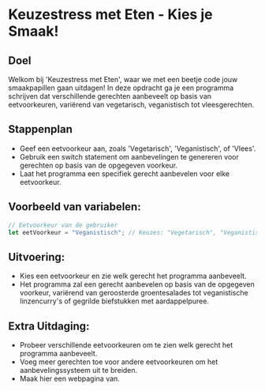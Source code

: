 # Keuzestress met Eten - Kies je Smaak!

## Doel
Welkom bij 'Keuzestress met Eten', waar we met een beetje code jouw smaakpapillen gaan uitdagen! In deze opdracht ga je een programma schrijven dat verschillende gerechten aanbeveelt op basis van eetvoorkeuren, variërend van vegetarisch, veganistisch tot vleesgerechten.

## Stappenplan
- Geef een eetvoorkeur aan, zoals 'Vegetarisch', 'Veganistisch', of 'Vlees'.
- Gebruik een switch statement om aanbevelingen te genereren voor gerechten op basis van de opgegeven voorkeur.
- Laat het programma een specifiek gerecht aanbevelen voor elke eetvoorkeur.

## Voorbeeld van variabelen:
```javascript
// Eetvoorkeur van de gebruiker
let eetVoorkeur = "Veganistisch"; // Keuzes: "Vegetarisch", "Veganistisch", "Vlees"
```

## Uitvoering:
- Kies een eetvoorkeur en zie welk gerecht het programma aanbeveelt.
- Het programma zal een gerecht aanbevelen op basis van de opgegeven voorkeur, variërend van geroosterde groentesalades tot veganistische linzencurry's of gegrilde biefstukken met aardappelpuree.

## Extra Uitdaging:
- Probeer verschillende eetvoorkeuren om te zien welk gerecht het programma aanbeveelt.
- Voeg meer gerechten toe voor andere eetvoorkeuren om het aanbevelingssysteem uit te breiden.
- Maak hier een webpagina van.
